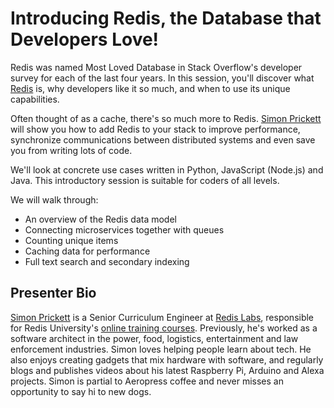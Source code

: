 # Introducing Redis, the Database that Developers Love!

Redis was named Most Loved Database in Stack Overflow's developer survey for each of the last four years. In this session, you'll discover what [Redis](https://redis.io) is, why developers like it so much, and when to use its unique capabilities.

Often thought of as a cache, there's so much more to Redis. [Simon Prickett](https://simonprickett.dev/) will show you how to add Redis to your stack to improve performance, synchronize communications between distributed systems and even save you from writing lots of code.

We'll look at concrete use cases written in Python, JavaScript (Node.js) and Java. This introductory session is suitable for coders of all levels.

We will walk through:

* An overview of the Redis data model
* Connecting microservices together with queues
* Counting unique items
* Caching data for performance
* Full text search and secondary indexing

## Presenter Bio

[Simon Prickett](https://simonprickett.dev/) is a Senior Curriculum Engineer at [Redis Labs](https://redislabs.com), responsible for Redis University's [online training courses](https://university.redislabs.com/#courses).  Previously, he's worked as a software architect in the power, food, logistics, entertainment and law enforcement industries.  Simon loves helping people learn about tech.  He also enjoys creating gadgets that mix hardware with software, and regularly blogs and publishes videos about his latest Raspberry Pi, Arduino and Alexa projects.  Simon is partial to Aeropress coffee and never misses an opportunity to say hi to new dogs.